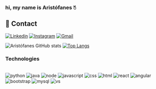 ### hi, my name is Aristófanes 🖔

## 📱 Contact

[![Linkedin](https://img.shields.io/badge/LinkedIn-0077B5?style=for-the-badge&logo=linkedin&logoColor=white)](https://www.linkedin.com/in/aristofanes-lira-36072714a/)
[![Instagram](https://img.shields.io/badge/Instagram-E4405F?style=for-the-badge&logo=instagram&logoColor=white)](https://instagram.com/aristofaneslira)
[![Gmail](https://img.shields.io/badge/Gmail-D14836?style=for-the-badge&logo=gmail&logoColor=white)](mailto:aristofanes.lira@gmail.com)


![Aristófanes GitHub stats](https://github-readme-stats.vercel.app/api?username=aristofaneslira&show_icons=true&theme=dark)
[![Top Langs](https://github-readme-stats.vercel.app/api/top-langs/?username=aristofaneslira&compact=true)](https://github.com/aristofaneslira/github-readme-stats)

### Technologies

<div style="display: inline_block"><br/>
  <img align="center" alt="python" src="https://img.shields.io/badge/Python-3776AB?style=for-the-badge&logo=python&logoColor=white" />
  <img align="center" alt="java" src="https://img.shields.io/badge/Java-ED8B00?style=for-the-badge&logo=openjdk&logoColor=white" />
  <img align="center" alt="node" src="https://img.shields.io/badge/Node.js-43853D?style=for-the-badge&logo=node.js&logoColor=white" />
  <img align="center" alt="javascript" src="https://img.shields.io/badge/JavaScript-F7DF1E?style=for-the-badge&logo=javascript&logoColor=black" />
  <img align="center" alt="css" src="https://img.shields.io/badge/CSS-239120?&style=for-the-badge&logo=css3&logoColor=white" />
  <img align="center" alt="html" src="https://img.shields.io/badge/HTML-239120?style=for-the-badge&logo=html5&logoColor=white" />
  <img align="center" alt="react" src="https://img.shields.io/badge/React-20232A?style=for-the-badge&logo=react&logoColor=61DAFB" />
  <img align="center" alt="angular" src="https://img.shields.io/badge/Angular-DD0031?style=for-the-badge&logo=angular&logoColor=white" />
  <img align="center" alt="bootstrap" src="https://img.shields.io/badge/Bootstrap-563D7C?style=for-the-badge&logo=bootstrap&logoColor=white" />
  <img align="center" alt="mysql" src="https://img.shields.io/badge/MySQL-00000F?style=for-the-badge&logo=mysql&logoColor=white" />
  <img align="center" alt="vs" src="https://img.shields.io/badge/Visual_Studio-5C2D91?style=for-the-badge&logo=visual%20studio&logoColor=white" />
</div>  


